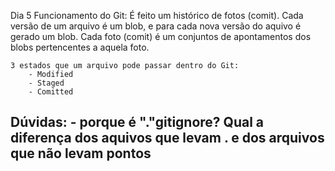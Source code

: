 
Dia 5
    Funcionamento do Git:
        É feito um histórico de fotos (comit). Cada versão de um arquivo é um blob, e para cada nova versão do aquivo é gerado um blob. Cada foto (comit) é um conjuntos de apontamentos dos blobs pertencentes a aquela foto.

    3 estados que um arquivo pode passar dentro do Git:
        - Modified
        - Staged
        - Comitted


Dúvidas:
    - porque é "."gitignore? Qual a diferença dos aquivos que levam . e dos arquivos que não levam pontos
   - 